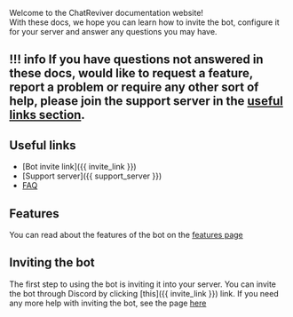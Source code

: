 Welcome to the ChatReviver documentation website!  
With these docs, we hope you can learn how to invite the bot, configure it for your server
and answer any questions you may have.

!!! info
    If you have questions not answered in these docs, would like to request a feature, report a problem
    or require any other sort of help, please join the support server in the [useful links section](#useful-links).
---

## Useful links
* [Bot invite link]({{ invite_link }})
* [Support server]({{ support_server }})
* [FAQ](home/FAQ)

## Features
You can read about the features of the bot on the [features page](home/features)

## Inviting the bot
The first step to using the bot is inviting it into your server.
You can invite the bot through Discord by clicking
[this]({{ invite_link }}) link.
If you need any more help with inviting the bot, see the page [here](home/inviting_the_bot)